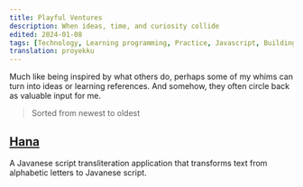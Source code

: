```yaml
---
title: Playful Ventures
description: When ideas, time, and curiosity collide
edited: 2024-01-08
tags: [Technology, Learning programming, Practice, Javascript, Building applications]
translation: proyekku
---
```


Much like being inspired by what others do, perhaps some of my whims can turn into ideas or learning references. And somehow, they often circle back as valuable input for me.

> Sorted from newest to oldest

## [Hana](https://hana.js.org/)

A Javanese script transliteration application that transforms text from alphabetic letters to Javanese script.
